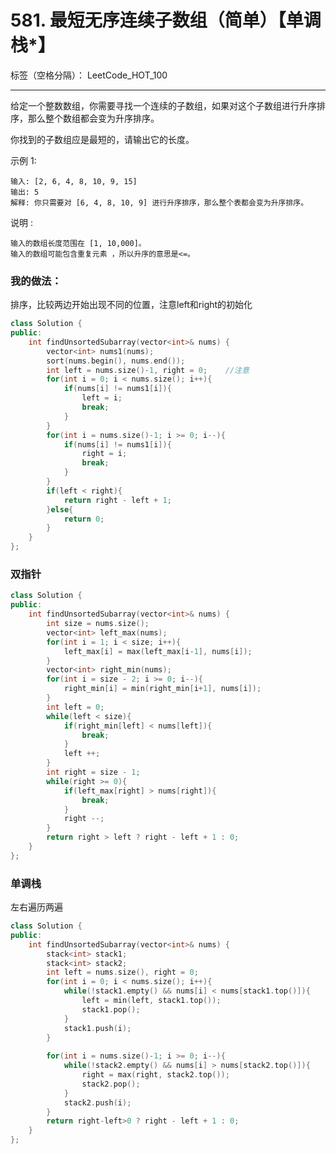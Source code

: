 ﻿# 581. 最短无序连续子数组（简单）【单调栈*】

标签（空格分隔）： LeetCode_HOT_100

---
给定一个整数数组，你需要寻找一个连续的子数组，如果对这个子数组进行升序排序，那么整个数组都会变为升序排序。

你找到的子数组应是最短的，请输出它的长度。

示例 1:

    输入: [2, 6, 4, 8, 10, 9, 15]
    输出: 5
    解释: 你只需要对 [6, 4, 8, 10, 9] 进行升序排序，那么整个表都会变为升序排序。

说明 :

    输入的数组长度范围在 [1, 10,000]。
    输入的数组可能包含重复元素 ，所以升序的意思是<=。



### 我的做法：  
排序，比较两边开始出现不同的位置，注意left和right的初始化
```C++
class Solution {
public:
    int findUnsortedSubarray(vector<int>& nums) {
        vector<int> nums1(nums);
        sort(nums.begin(), nums.end());
        int left = nums.size()-1, right = 0;    //注意
        for(int i = 0; i < nums.size(); i++){
            if(nums[i] != nums1[i]){
                left = i;
                break;
            }
        }
        for(int i = nums.size()-1; i >= 0; i--){
            if(nums[i] != nums1[i]){
                right = i;
                break;
            }
        }
        if(left < right){
            return right - left + 1;
        }else{
            return 0;
        }
    }
};
```

### 双指针
```c++
class Solution {
public:
    int findUnsortedSubarray(vector<int>& nums) {
        int size = nums.size();
        vector<int> left_max(nums);
        for(int i = 1; i < size; i++){
            left_max[i] = max(left_max[i-1], nums[i]);
        }
        vector<int> right_min(nums);
        for(int i = size - 2; i >= 0; i--){
            right_min[i] = min(right_min[i+1], nums[i]);
        }
        int left = 0;
        while(left < size){
            if(right_min[left] < nums[left]){
                break;
            }
            left ++;
        }
        int right = size - 1;
        while(right >= 0){
            if(left_max[right] > nums[right]){
                break;
            }
            right --;
        }
        return right > left ? right - left + 1 : 0;
    }
};
```

### 单调栈
左右遍历两遍
```C++
class Solution {
public:
    int findUnsortedSubarray(vector<int>& nums) {
        stack<int> stack1;
        stack<int> stack2;
        int left = nums.size(), right = 0;
        for(int i = 0; i < nums.size(); i++){
            while(!stack1.empty() && nums[i] < nums[stack1.top()]){
                left = min(left, stack1.top());
                stack1.pop();
            }
            stack1.push(i);
        }
        
        for(int i = nums.size()-1; i >= 0; i--){
            while(!stack2.empty() && nums[i] > nums[stack2.top()]){
                right = max(right, stack2.top());
                stack2.pop();
            }
            stack2.push(i);
        }
        return right-left>0 ? right - left + 1 : 0;
    }
};
```
